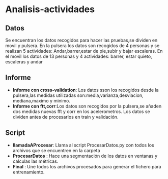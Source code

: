 # Analisis-actividades

## Datos
Se encuentran los datos recogidos para hacer las pruebas,se dividen en movil y pulsera.
En la pulsera los datos son recogidos de 4 personas y se realizan 5 actividades: Andar,barrer,estar de pie,subir y bajar escaleras.
En el movil los datos de 13 personas y 4 actividades: barrer, estar quieto, escaleras y andar

## Informe
* **Informe con cross-validation**: Los datos sson los recogidos desde la pulsera,las medidas utilizadas son:media,varianza,desviacion,
                                     mediana,maximo y minimo.
* **Informe con ftt,corr**:Los datos son recogidos por la pulsera,se añaden dos medidas nuevas fft y corr en los acelerometros.
                          Los datos se dividen antes de procesarlos en train y validación.
 ## Script
 * **llamadaAProcesar**: Llama al script ProcesarDatos.py con todos los archivos que se encuentren en la carpeta
 * **ProcesarDatos** : Hace una segmentación de los datos en ventanas y calculas las métricas.
 * **Final** : Une todos los archivos procesados para generar el fichero para entrenamiento.

